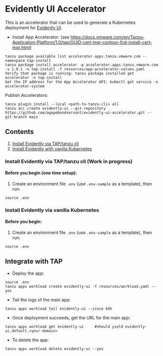 # Evidently UI Accelerator

This is an accelerator that can be used to generate a Kubernetes deployment for [Evidently UI](https://www.evidentlyai.com/).

* Install App Accelerator: (see https://docs.vmware.com/en/Tanzu-Application-Platform/1.0/tap/GUID-cert-mgr-contour-fcd-install-cert-mgr.html)
```
tanzu package available list accelerator.apps.tanzu.vmware.com --namespace tap-install
tanzu package install accelerator -p accelerator.apps.tanzu.vmware.com -v 1.0.1 -n tap-install -f resources/app-accelerator-values.yaml
Verify that package is running: tanzu package installed get accelerator -n tap-install
Get the IP address for the App Accelerator API: kubectl get service -n accelerator-system
```

Publish Accelerators:
```
tanzu plugin install --local <path-to-tanzu-cli> all
tanzu acc create evidently-ui --git-repository https://github.com/agapebondservant/evidently-ui-accelerator.git --git-branch main
```

## Contents
1. [Install Evidently via TAP/tanzu cli](#tanzu)
2. [Install Evidently with vanilla Kubernetes](#k8s)

### Install Evidently via TAP/tanzu cli<a name="tanzu"/> (Work in progress)

#### Before you begin (one time setup):
1. Create an environment file `.env` (use `.env-sample` as a template), then run:
```
source .env
```

### Install Evidently via vanilla Kubernetes<a name="k8s"/>

#### Before you begin:
1. Create an environment file `.env` (use `.env-sample` as a template), then run:
```
source .env
```
## Integrate with TAP

* Deploy the app:
```
source .env
tanzu apps workload create evidently-ui -f resources/workload.yaml --yes
```

* Tail the logs of the main app:
```
tanzu apps workload tail evidently-ui --since 64h
```

* Once deployment succeeds, get the URL for the main app:
```
tanzu apps workload get evidently-ui     #should yield evidently-ui.default.<your-domain>
```

* To delete the app:
```
tanzu apps workload delete evidently-ui --yes
```
